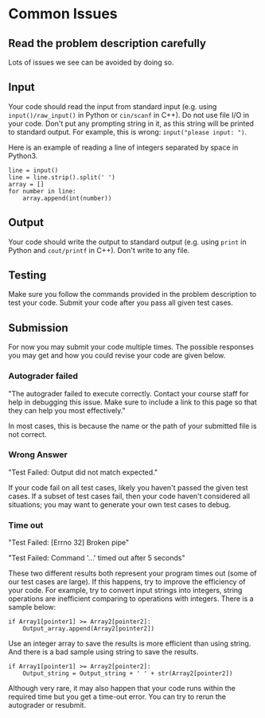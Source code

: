 # Common Issues


## Read the problem description carefully

Lots of issues we see can be avoided by doing so.

## Input

Your code should read the input from standard input (e.g.  using `input()/raw_input()` 
in Python or `cin/scanf` in C++). Do not use file I/O in your code. 
Don't put any prompting string in it, as this string will be printed to standard output.
For example, this is wrong: `input("please input: ")`.

Here is an example of reading a line of integers separated by space in Python3.

```
line = input()
line = line.strip().split(' ')
array = []
for number in line:
	array.append(int(number))

```

## Output

Your code should write the output to standard output (e.g. using
`print` in Python and `cout/printf` in C++). Don't write to any file.


## Testing

Make sure you follow the commands provided in the problem description to test
your code. Submit your code after you pass all given test cases.

## Submission

For now you may submit your code multiple times.
The possible responses you may get and how you could revise your code are given below.


### Autograder failed

"The autograder failed to execute correctly. Contact your course staff for help
in debugging this issue. Make sure to include a link to this page so that they
can help you most effectively."

In most cases, this is because the name or the path of your submitted file is
not correct.

### Wrong Answer

"Test Failed: Output did not match expected." 

If your code fail on all test cases, likely you haven't passed the given test cases.
If a subset of test cases fail, then your code haven't considered all situations;
you may want to generate your own test cases to debug.

### Time out

"Test Failed: [Errno 32] Broken pipe"

"Test Failed: Command '...' timed out after 5 seconds"

These two different results both represent your program times out (some of our test
cases are large). If this happens, try to improve the efficiency of your code. For example, try to convert input strings into integers, string operations are inefficient comparing to operations with integers. There is a sample below:

```
if Array1[pointer1] >= Array2[pointer2]: 
	Output_array.append(Array2[pointer2]) 
```
Use an integer array to save the results is more efficient than using string. And there is a bad sample using string to save the results.

```
if Array1[pointer1] >= Array2[pointer2]: 
	Output_string = Output_string + ' ' + str(Array2[pointer2])
```
Although very rare, 
it may also happen that your code runs within the required time
but you get a time-out error. You can try to rerun the autograder or resubmit.

